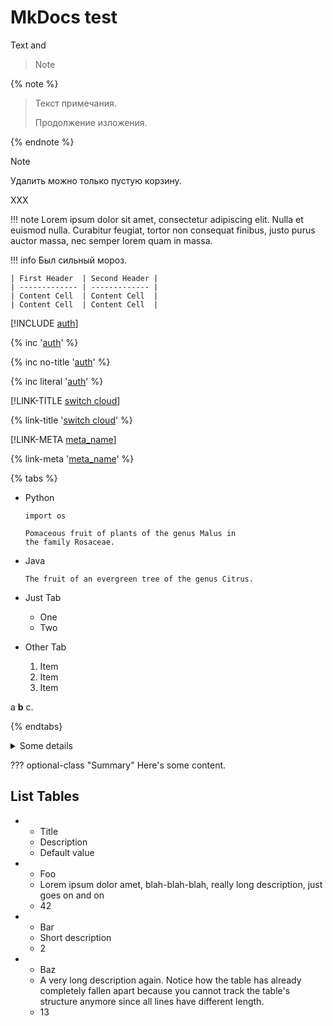 # MkDocs test

Text and
> Note


{% note %}
> Текст примечания.
> 
> Продолжение изложения.

{% endnote %}

> [!NOTE]
>
> Удалить можно только пустую корзину.
>
> XXX

!!! note
    Lorem ipsum dolor sit amet, consectetur adipiscing elit. Nulla et euismod
    nulla. Curabitur feugiat, tortor non consequat finibus, justo purus auctor
    massa, nec semper lorem quam in massa.


!!! info
    Был сильный мороз.
           
    | First Header  | Second Header |
    | ------------- | ------------- |
    | Content Cell  | Content Cell  |
    | Content Cell  | Content Cell  |




[!INCLUDE [auth](../../_includes/authentication.md)]

{% inc '[auth](../../_includes/authentication.md)' %} 

{% inc no-title '[auth](../../_includes/authentication.md)' %}

{% inc literal '[auth](../../_includes/authentication.md)' %}




[!LINK-TITLE [switch cloud](cloud/switch-cloud.md)]

{% link-title '[switch cloud](cloud/switch-cloud.md)' %}

[!LINK-META [meta_name](cloud/switch-cloud.md)]

{% link-meta '[meta_name](cloud/switch-cloud.md)' %}


{% tabs %}

- Python
  ```
  import os

  Pomaceous fruit of plants of the genus Malus in
  the family Rosaceae.
  ```

- Java
  ```
  The fruit of an evergreen tree of the genus Citrus.
  ```

- Just Tab
  - One
  - Two

- Other Tab
  1. Item
  1. Item
  1. Item

a **b** c.

{% endtabs}

<details>
  <summary>Some details</summary>
  <p>More info about the details.</p>
  a **b** c.
</details>


??? optional-class "Summary"
    Here's some content.
    
## List Tables

*   -   Title
    -   Description
    -   Default value
*   -   Foo
    -   Lorem ipsum dolor amet, blah-blah-blah, really long description, just goes on and on
    -   42
*   -   Bar
    -   Short description 
    -   2
*   -   Baz
    -   A very long description again. Notice how the table has already completely fallen apart because you cannot track the table's structure anymore since all lines have different length.
    -   13
